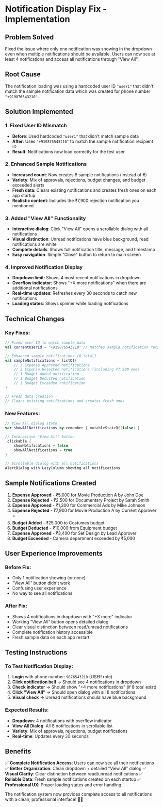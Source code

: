 # Notification Display Fix - Implementation

## Problem Solved
Fixed the issue where only one notification was showing in the dropdown even when multiple notifications should be available. Users can now see at least 4 notifications and access all notifications through "View All".

## Root Cause
The notification loading was using a hardcoded user ID `"user1"` that didn't match the sample notification data which was created for phone number `"+919876543210"`.

## Solution Implemented

### 1. **Fixed User ID Mismatch**
- **Before**: Used hardcoded `"user1"` that didn't match sample data
- **After**: Uses `"+919876543210"` to match the sample notification recipient ID
- **Result**: Notifications now load correctly for the test user

### 2. **Enhanced Sample Notifications**
- **Increased count**: Now creates 8 sample notifications (instead of 6)
- **Variety**: Mix of approvals, rejections, budget changes, and budget exceeded alerts
- **Fresh data**: Clears existing notifications and creates fresh ones on each app startup
- **Realistic content**: Includes the ₹7,900 rejection notification you mentioned

### 3. **Added "View All" Functionality**
- **Interactive dialog**: Click "View All" opens a scrollable dialog with all notifications
- **Visual distinction**: Unread notifications have blue background, read notifications are white
- **Complete details**: Shows full notification title, message, and timestamp
- **Easy navigation**: Simple "Close" button to return to main screen

### 4. **Improved Notification Display**
- **Dropdown limit**: Shows 4 most recent notifications in dropdown
- **Overflow indicator**: Shows "+X more notifications" when there are additional notifications
- **Real-time updates**: Refreshes every 30 seconds to catch new notifications
- **Loading states**: Shows spinner while loading notifications

## Technical Changes

### Key Fixes:
```kotlin
// Fixed user ID to match sample data
val currentUserId = "+919876543210" // Matches sample notification recipient

// Enhanced sample notifications (8 total)
val sampleNotifications = listOf(
    // 3 Expense Approved notifications
    // 2 Expense Rejected notifications (including ₹7,900 one)
    // 1 Budget Added notification
    // 1 Budget Deducted notification  
    // 1 Budget Exceeded notification
)

// Fresh data creation
// Clears existing notifications and creates fresh ones
```

### New Features:
```kotlin
// View All dialog state
var showAllNotifications by remember { mutableStateOf(false) }

// Interactive "View All" button
.clickable { 
    showNotifications = false
    showAllNotifications = true
}

// Scrollable dialog with all notifications
AlertDialog with LazyColumn showing all notifications
```

## Sample Notifications Created

1. **Expense Approved** - ₹5,000 for Movie Production A by John Doe
2. **Expense Rejected** - ₹2,500 for Documentary Project by Sarah Smith  
3. **Expense Approved** - ₹1,200 for Commercial Ads by Mike Johnson
4. **Expense Rejected** - ₹7,900 for Movie Production A by Current Approver ⭐
5. **Budget Added** - ₹25,000 to Costumes budget
6. **Budget Deducted** - ₹10,000 from Equipment budget
7. **Expense Approved** - ₹3,400 for Set Design by Lead Approver
8. **Budget Exceeded** - Camera department exceeded by ₹5,000

## User Experience Improvements

### Before Fix:
- Only 1 notification showing (or none)
- "View All" button didn't work
- Confusing user experience
- No way to see all notifications

### After Fix:
- Shows 4 notifications in dropdown with "+X more" indicator
- Working "View All" button opens detailed dialog
- Clear visual distinction between read/unread notifications
- Complete notification history accessible
- Fresh sample data on each app restart

## Testing Instructions

### To Test Notification Display:
1. **Login** with phone number: `9876543210` (USER role)
2. **Click notification bell** → Should see 4 notifications in dropdown
3. **Check indicator** → Should show "+4 more notifications" (if 8 total exist)
4. **Click "View All"** → Should open dialog with all 8 notifications
5. **Visual check** → Unread notifications should have blue background

### Expected Results:
- **Dropdown**: 4 notifications with overflow indicator
- **View All Dialog**: All 8 notifications in scrollable list
- **Variety**: Mix of approvals, rejections, budget notifications
- **Real-time**: Updates every 30 seconds

## Benefits

✅ **Complete Notification Access**: Users can now see all their notifications
✅ **Better Organization**: Clean dropdown + detailed "View All" dialog
✅ **Visual Clarity**: Clear distinction between read/unread notifications
✅ **Reliable Data**: Fresh sample notifications created on each startup
✅ **Professional UX**: Proper loading states and error handling

The notification system now provides complete access to all notifications with a clean, professional interface! 🔔✨ 